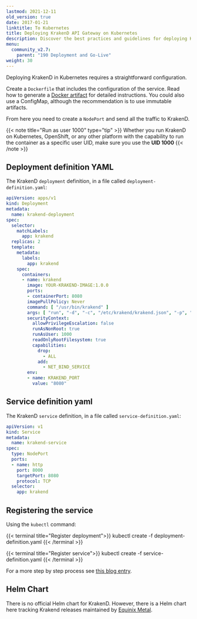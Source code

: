 ```yaml
---
lastmod: 2021-12-11
old_version: true
date: 2017-01-21
linktitle: To Kubernetes
title: Deploying KrakenD API Gateway on Kubernetes
description: Discover the best practices and guidelines for deploying KrakenD API Gateway on Kubernetes, enabling scalable and efficient API management
menu:
  community_v2.7:
    parent: "190 Deployment and Go-Live"
weight: 30
---
```


Deploying KrakenD in Kubernetes requires a straightforward configuration.

Create a `Dockerfile` that includes the configuration of the service. Read how to generate a [Docker artifact](/docs/v2.7/deploying/docker/) for detailed instructions. You could also use a ConfigMap, although the recommendation is to use immutable artifacts.

From here you need to create a `NodePort` and send all the traffic to KrakenD.

{{< note title="Run as user 1000" type="tip" >}}
Whether you run KrakenD on Kubernetes, OpenShift, or any other platform with the capability to run the container as a specific user UID, make sure you use the **UID 1000**
{{< /note >}}


## Deployment definition YAML
The KrakenD `deployment` definition, in a file called `deployment-definition.yaml`:

```yaml
apiVersion: apps/v1
kind: Deployment
metadata:
  name: krakend-deployment
spec:
  selector:
    matchLabels:
      app: krakend
  replicas: 2
  template:
    metadata:
      labels:
        app: krakend
    spec:
      containers:
      - name: krakend
        image: YOUR-KRAKEND-IMAGE:1.0.0
        ports:
        - containerPort: 8080
        imagePullPolicy: Never
        command: [ "/usr/bin/krakend" ]
        args: [ "run", "-d", "-c", "/etc/krakend/krakend.json", "-p", "8080" ]
        securityContext:
          allowPrivilegeEscalation: false
          runAsNonRoot: true
          runAsUser: 1000
          readOnlyRootFilesystem: true
          capabilities:
            drop:
              - ALL
            add:
              - NET_BIND_SERVICE
        env:
        - name: KRAKEND_PORT
          value: "8080"
```


## Service definition yaml

The KrakenD `service` definition, in a file called `service-definition.yaml`:
```yaml
apiVersion: v1
kind: Service
metadata:
  name: krakend-service
spec:
  type: NodePort
  ports:
  - name: http
    port: 8000
    targetPort: 8080
    protocol: TCP
  selector:
    app: krakend
```

## Registering the service

Using the `kubectl` command:

{{< terminal title="Register deployment">}}
kubectl create -f deployment-definition.yaml
{{< /terminal >}}

{{< terminal title="Register service">}}
kubectl create -f service-definition.yaml
{{< /terminal >}}

For a more step by step process see [this blog entry](/blog/krakend-on-kubernetes/).

## Helm Chart

There is no official Helm chart for KrakenD. However, there is a Helm chart here
tracking Krakend releases maintained by [Equinix Metal](https://github.com/equinixmetal-helm/krakend).
